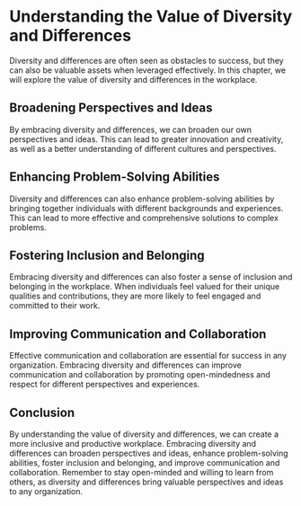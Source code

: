 Understanding the Value of Diversity and Differences
=====================================================================================================

Diversity and differences are often seen as obstacles to success, but they can also be valuable assets when leveraged effectively. In this chapter, we will explore the value of diversity and differences in the workplace.

Broadening Perspectives and Ideas
---------------------------------

By embracing diversity and differences, we can broaden our own perspectives and ideas. This can lead to greater innovation and creativity, as well as a better understanding of different cultures and perspectives.

Enhancing Problem-Solving Abilities
-----------------------------------

Diversity and differences can also enhance problem-solving abilities by bringing together individuals with different backgrounds and experiences. This can lead to more effective and comprehensive solutions to complex problems.

Fostering Inclusion and Belonging
---------------------------------

Embracing diversity and differences can also foster a sense of inclusion and belonging in the workplace. When individuals feel valued for their unique qualities and contributions, they are more likely to feel engaged and committed to their work.

Improving Communication and Collaboration
-----------------------------------------

Effective communication and collaboration are essential for success in any organization. Embracing diversity and differences can improve communication and collaboration by promoting open-mindedness and respect for different perspectives and experiences.

Conclusion
----------

By understanding the value of diversity and differences, we can create a more inclusive and productive workplace. Embracing diversity and differences can broaden perspectives and ideas, enhance problem-solving abilities, foster inclusion and belonging, and improve communication and collaboration. Remember to stay open-minded and willing to learn from others, as diversity and differences bring valuable perspectives and ideas to any organization.
